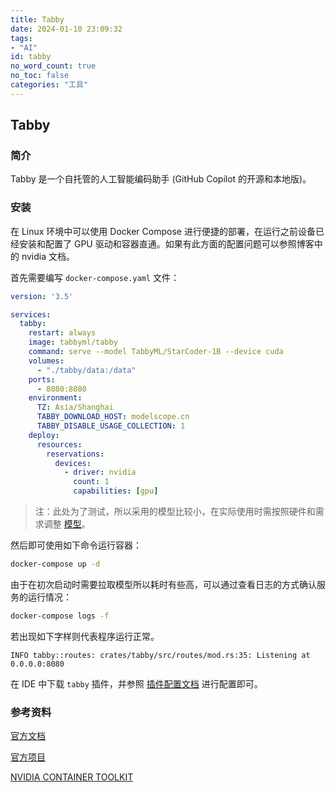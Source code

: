 ```yaml
---
title: Tabby
date: 2024-01-10 23:09:32
tags:
- "AI"
id: tabby
no_word_count: true
no_toc: false
categories: "工具"
---
```


## Tabby

### 简介

Tabby 是一个自托管的人工智能编码助手 (GitHub Copilot 的开源和本地版)。

### 安装

在 Linux 环境中可以使用 Docker Compose 进行便捷的部署，在运行之前设备已经安装和配置了 GPU 驱动和容器直通。如果有此方面的配置问题可以参照博客中的 nvidia 文档。

首先需要编写 `docker-compose.yaml` 文件：

```yaml
version: '3.5'

services:
  tabby:
    restart: always
    image: tabbyml/tabby
    command: serve --model TabbyML/StarCoder-1B --device cuda
    volumes:
      - "./tabby/data:/data"
    ports:
      - 8080:8080
    environment:
      TZ: Asia/Shanghai
      TABBY_DOWNLOAD_HOST: modelscope.cn
      TABBY_DISABLE_USAGE_COLLECTION: 1
    deploy:
      resources:
        reservations:
          devices:
            - driver: nvidia
              count: 1
              capabilities: [gpu]
```

> 注：此处为了测试，所以采用的模型比较小，在实际使用时需按照硬件和需求调整 [模型](https://tabby.tabbyml.com/docs/models/)。

然后即可使用如下命令运行容器：

```bash
docker-compose up -d
```

由于在初次启动时需要拉取模型所以耗时有些高，可以通过查看日志的方式确认服务的运行情况：

```bash
docker-compose logs -f
```

若出现如下字样则代表程序运行正常。

```text
INFO tabby::routes: crates/tabby/src/routes/mod.rs:35: Listening at 0.0.0.0:8080
```

在 IDE 中下载 `tabby` 插件，并参照 [插件配置文档](https://tabby.tabbyml.com/docs/extensions/installation/) 进行配置即可。

### 参考资料

[官方文档](https://tabby.tabbyml.com/docs/getting-started)

[官方项目](https://github.com/TabbyML/tabby)

[NVIDIA CONTAINER TOOLKIT](https://docs.nvidia.com/datacenter/cloud-native/container-toolkit/latest/install-guide.html#installing-with-apt)
